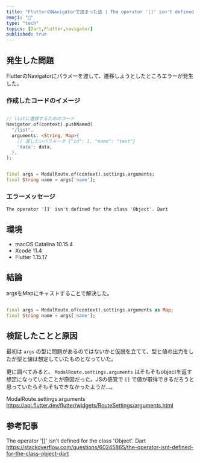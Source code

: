 ```yaml
---
title: "FlutterのNavigatorで詰まった話 | The operator '[]' isn't defined fo"
emoji: "🦅"
type: "tech"
topics: [Dart,Flutter,navigator]
published: true
---
```

## 発生した問題

FlutterのNavigatorにパラメーを渡して、遷移しようとしたところエラーが発生した。

### 作成したコードのイメージ

```Dart:list_prev.dart

// listに遷移するためのコード
Navigator.of(context).pushNamed(
  "/list",
  arguments: <String, Map>{
    // 渡したいパラメータ {"id": 1, "name": "test"}
    'data': data,
  },
);
```

```Dart:list.dart

final args = ModalRoute.of(context).settings.arguments;
final String name = args['name'];
```

### エラーメッセージ

```
The operator '[]' isn't defined for the class 'Object'. Dart
```

## 環境

- macOS Catalina 10.15.4
- Xcode 11.4
- Flutter 1.15.17

## 結論

argsをMapにキャストすることで解決した。

```Dart

final args = ModalRoute.of(context).settings.arguments as Map;
final String name = args['name'];
```

## 検証したことと原因

最初は `args` の型に問題があるのではないかと仮説を立てて、型と値の出力をしたが型と値は想定していたものとなっていた。

更に調べてみると、 `ModalRoute.settings.arguments` はそもそもobjectを返す想定になっていたことが原因だった。JSの感覚で `[]` で値が取得できるだろうと思っていたらそもそもできなかったようだ…。

ModalRoute.settings.arguments
https://api.flutter.dev/flutter/widgets/RouteSettings/arguments.html

## 参考記事

The operator '[]' isn't defined for the class 'Object'. Dart
https://stackoverflow.com/questions/60245865/the-operator-isnt-defined-for-the-class-object-dart

